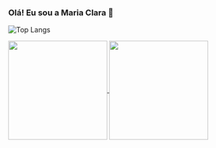 ### Olá! Eu sou a Maria Clara 💖


![Top Langs](https://github-readme-stats.vercel.app/api/top-langs/?username=mariaclaraps&layout=compact&theme=dracula)

<a href="https://github.com/anuraghazra/github-readme-stats">
  <img height=200 align="center" src="(https://github-readme-stats.vercel.app/api?username=mariaclaraps&show_icons=true&show_icons=true&theme=dracula)](https://github.com/anuraghazra/github-readme-stats)" />
</a>
<a href="https://github.com/anuraghazra/convoychat">
  <img height=200 align="center" src="https://github-readme-stats.vercel.app/api/top-langs?username=anuraghazra&layout=compact&langs_count=8&card_width=320" />
</a>
